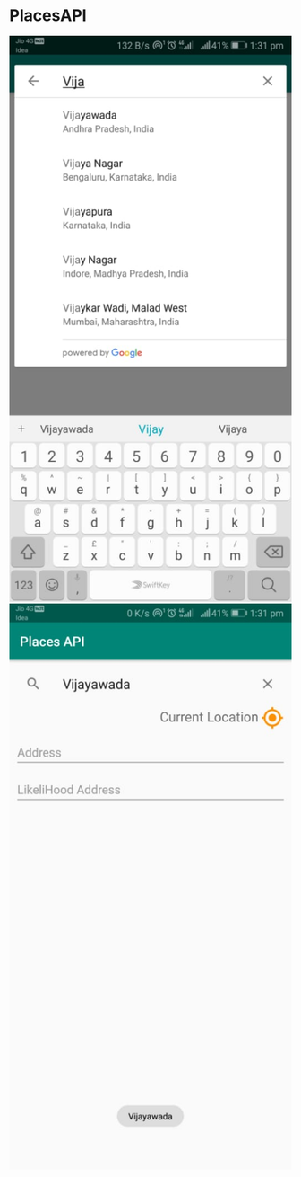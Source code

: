# PlacesAPI
![](https://github.com/naveenjoshii/PlacesAPI/blob/master/app/src/main/res/drawable-anydpi/scn.jpeg)
![](https://github.com/naveenjoshii/PlacesAPI/blob/master/app/src/main/res/drawable-anydpi/scnn.jpeg)
